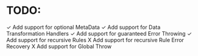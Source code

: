 # TODO:
✓ Add support for optional MetaData
✓ Add support for Data Transformation Handlers
✓ Add support for guaranteed Error Throwing
✓ Add support for recursive Rules
X Add support for recursive Rule Error Recovery
X Add support for Global Throw